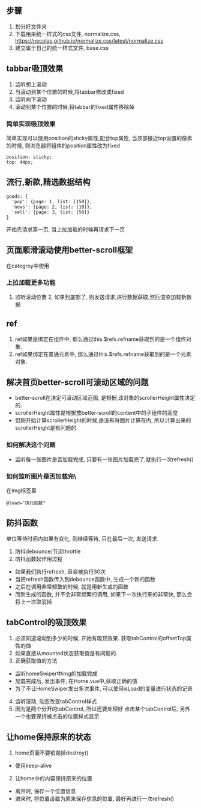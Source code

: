 ## 步骤
1. 划分好文件夹
2. 下载用来统一样式的css文件, normalize.css, https://necolas.github.io/normalize.css/latest/normalize.css
3. 建立属于自己的统一样式文件, base.css



## tabbar吸顶效果
1. 监听想上滚动
2. 当滚动到某个位置的时候,将tabbar修改成fixed
3. 监听向下滚动
4. 滚动到某个位置的时候,将tabbar的fixed属性移除掉

### 简单实现吸顶效果
简单实现可以使用position的sticky属性,配合top属性, 当顶部接近top设置的像素的时候, 则浏览器将组件的position属性改为fixed
```
position: sticky;
top: 44px;
```


## 流行,新款,精选数据结构

```
goods: {
  'pop': {page: 1, list: [150]},
  'news': {page: 2, list: [10]},
  'sell': {page: 3, list: [50]}
}
```

开始先请求第一页, 当上拉加载的时候再请求下一页

## 页面顺滑滚动使用better-scroll框架
在categroy中使用

### 上拉加载更多功能
1. 监听滚动位置
2, 如果到底部了, 则发送请求,进行数据获取,然后渲染加载新数据

## ref
1. ref如果是绑定在组件中, 那么通过this.$refs.refname获取到的是一个组件对象.
2. ref如果绑定在普通元素中, 那么通过this.$refs.refname获取到的是一个元素对象.

## 解决首页better-scroll可滚动区域的问题
* better-scroll在决定可滚动区域范围, 是根据,该对象的scrollerHeight属性决定的.
* scrollerHeight属性是根据放better-scroll的content中的子组件的高度
* 但刚开始计算scrollerHeight的时候,是没有将图片计算在内, 所以计算出来的scrollerHeight是有问题的

### 如何解决这个问题
* 监听每一张图片是否加载完成, 只要有一张图片加载完了,就执行一次refresh()

### 如何监听图片是否加载完\
在img标签里
```
@load="执行函数"
```

## 防抖函数
单位等待时间内如果有变化, 则继续等待, 只在最后一次, 发送请求.
1. 防抖debounce/节流throttle
2. 防抖函数起作用过程
  * 如果我们执行refresh, 且会被执行30次
  * 当把refresh函数传入到debounce函数中, 生成一个新的函数
  * 之后在调用非常频繁的时候, 就是用新生成的函数
  * 而新生成的函数, 并不会非常频繁的调用, 如果下一次执行来的非常快, 那么会将上一次取消掉

## tabControl的吸顶效果
1. 必须知道滚动到多少的时候, 开始有吸顶效果. 获取tabControl的offsetTop属性的值
2. 如果直接从mounted状态获取值是有问题的.
3. 正确获取值的方法
  * 监听homeSwiper中img的加载完成
  * 加载完成后, 发出事件, 在Home.vue中,获取正确的值
  * 为了不让HomeSwiper发出多次事件, 可以使用isLoad的变量进行状态的记录
4. 监听滚动, 动态改变tabControl样式
5. 因为是两个分开的tabControl, 所以还要处理好 点击某个tabControl后, 另外一个也要保持被点击的位置样式显示

## 让home保持原来的状态
1. home页面不要销毁掉destroy()
  * 使用keep-alive
2. 让home中的内容保持原来的位置
  * 离开时, 保存一个位置信息
  * 进来时, 将位置设置为原来保存信息的位置, 最好再进行一次refresh()
